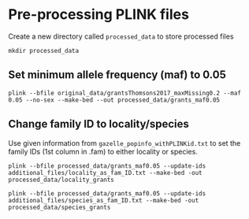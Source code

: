 # Pre-processing PLINK files

Create a new directory called `processed_data` to store processed files

```
mkdir processed_data
```

## Set minimum allele frequency (maf) to 0.05

```{bash}
plink --bfile original_data/grantsThomsons2017_maxMissing0.2 --maf 0.05 --no-sex --make-bed --out processed_data/grants_maf0.05
```

## Change family ID to locality/species

Use given information from `gazelle_popinfo_withPLINKid.txt` to set the family IDs (1st column in .fam) to either locality or species.

```{bash}
plink --bfile processed_data/grants_maf0.05 --update-ids additional_files/locality_as_fam_ID.txt --make-bed -out processed_data/locality_grants

plink --bfile processed_data/grants_maf0.05 --update-ids additional_files/species_as_fam_ID.txt --make-bed -out processed_data/species_grants
```
